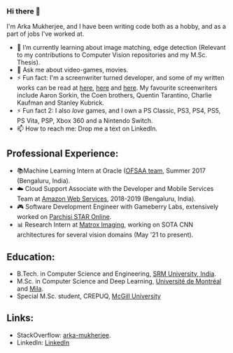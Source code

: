 ### Hi there 👋

<!--
**Arka161/Arka161** is a ✨ _special_ ✨ repository because its `README.md` (this file) appears on your GitHub profile.

Here are some ideas to get you started:

- 🔭 I’m currently working on ...
- 🌱 I’m currently learning ...
- 👯 I’m looking to collaborate on ...
- 🤔 I’m looking for help with ...
- 💬 Ask me about ...
- 📫 How to reach me: ...
- 😄 Pronouns: ...
- ⚡ Fun fact: ...
-->

I'm Arka Mukherjee, and I have been writing code both as a hobby, and as a part of jobs I've worked at. 

- 🌱 I’m currently learning about image matching, edge detection (Relevant to my contributions to Computer Vision repositories and my M.Sc. Thesis).
- 💬 Ask me about video-games, movies.
- ⚡ Fun fact: I'm a screenwriter turned developer, and some of my written works can be read at [here](https://drive.google.com/file/d/1icCKzUHPHIu-t79iw7I0s6cN2rJPAcRL/view?usp=sharing), [here](https://drive.google.com/file/d/1ajKBejAWnvaQ2OYgIKVNzjZmJXLRk-PJ/view?usp=sharing) and [here](https://medium.com/@arkamukherjee/clannad-after-story-how-jun-maeda-portrays-hedonism-1f84db2b9c81). My favourite screenwriters include Aaron Sorkin, the Coen brothers, Quentin Tarantino, Charlie Kaufman and Stanley Kubrick.
- ⚡ Fun fact 2: I also *love* games, and I own a PS Classic, PS3, PS4, PS5, PS Vita, PSP, Xbox 360 and a Nintendo Switch. 
- 📫 How to reach me: Drop me a text on LinkedIn. 

## Professional Experience:

- 📚Machine Learning Intern at Oracle ([OFSAA team](https://docs.oracle.com/cd/E92918_01/PDF/8.0.8.0.0/OIDF_HTML/Release_Notes/Overview_of_OFSAA.htm), Summer 2017 (Bengaluru, India). 
- ☁️ Cloud Support Associate with the Developer and Mobile Services Team at [Amazon Web Services](https://youtu.be/CIuQZdq7_ao), 2018-2019 (Bengaluru, India). 
- 🎮 Software Development Engineer with Gameberry Labs, extensively worked on [Parchisi STAR Online](https://play.google.com/store/apps/details?id=com.superking.parchisi.star&hl=en_CA&gl=US).
- 📊 Research Intern at [Matrox Imaging](https://www.matrox.com/en/imaging), working on SOTA CNN architectures for several vision domains (May '21 to present). 

## Education:

- B.Tech. in Computer Science and Engineering, [SRM University, India](https://www.srmist.edu.in/).
- M.Sc. in Computer Science and Deep Learning, [Université de Montréal](https://www.umontreal.ca/en/) and [Mila](https://mila.quebec/en/).
- Special M.Sc. student, CREPUQ, [McGill University](https://www.mcgill.ca/)

## Links:

- StackOverflow: [arka-mukherjee](https://stackoverflow.com/users/5013336/arka-mukherjee).
- LinkedIn: [LinkedIn](https://www.linkedin.com/in/arkamukherjee161/)

